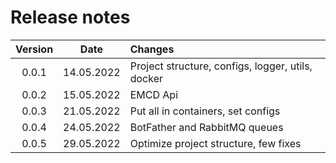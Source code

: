 # Release notes

| Version |    Date    | Changes                                           |
|:-------:|:----------:|:--------------------------------------------------|
|  0.0.1  | 14.05.2022 | Project structure, configs, logger, utils, docker |
|  0.0.2  | 15.05.2022 | EMCD Api                                          |
|  0.0.3  | 21.05.2022 | Put all in containers, set configs                |
|  0.0.4  | 24.05.2022 | BotFather and RabbitMQ queues                     |
|  0.0.5  | 29.05.2022 | Optimize project structure, few fixes             |
